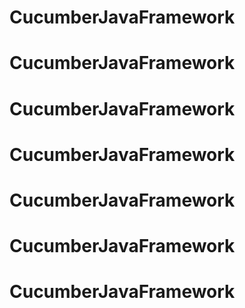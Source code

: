 # CucumberJavaFramework
# CucumberJavaFramework
# CucumberJavaFramework
# CucumberJavaFramework
# CucumberJavaFramework
# CucumberJavaFramework
# CucumberJavaFramework
